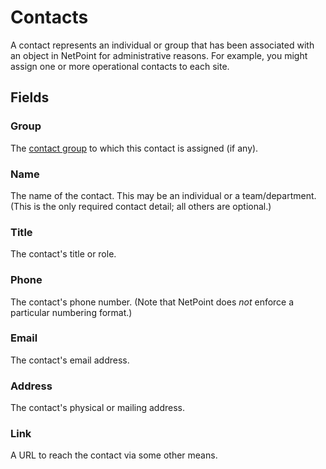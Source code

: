 # Contacts

A contact represents an individual or group that has been associated with an object in NetPoint for administrative reasons. For example, you might assign one or more operational contacts to each site.

## Fields

### Group

The [contact group](./contactgroup.md) to which this contact is assigned (if any).

### Name

The name of the contact. This may be an individual or a team/department. (This is the only required contact detail; all others are optional.)

### Title

The contact's title or role.

### Phone

The contact's phone number. (Note that NetPoint does _not_ enforce a particular numbering format.)

### Email

The contact's email address.

### Address

The contact's physical or mailing address.

### Link

A URL to reach the contact via some other means.
